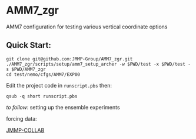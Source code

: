 # AMM7_zgr
AMM7 configuration for testing various vertical coordinate options

## Quick Start:

```
git clone git@github.com:JMMP-Group/AMM7_zgr.git
./AMM7_zgr/scripts/setup/amm7_setup_archer -w $PWD/test -x $PWD/test -s $PWD/AMM7_zgr
cd test/nemo/cfgs/AMM7/EXP00
```
Edit the project code in  `runscript.pbs` then:
```
qsub -q short runscript.pbs
```

_to follow_: setting up the ensemble experiments


forcing data:

[JMMP-COLLAB](http://gws-access.ceda.ac.uk/public/jmmp_colab/)
